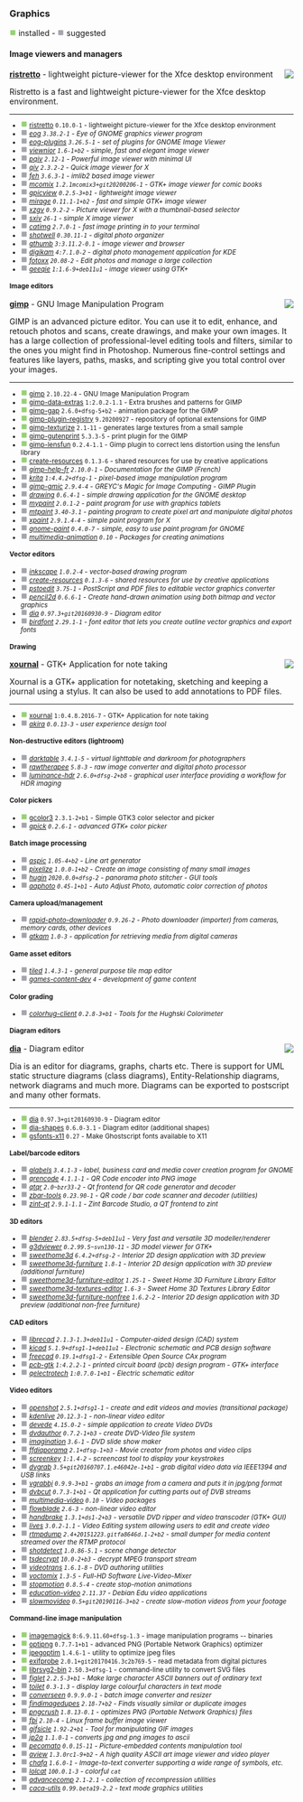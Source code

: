 
### Graphics

![](green.png) installed - ![](grey.png) suggested


#### Image viewers and managers


</sub>

<img align="right" src="https://screenshots.debian.net/thumbnail-with-version/ristretto/0.10.0-1">

**[ristretto](https://packages.debian.org/bullseye/ristretto)** - lightweight picture-viewer for the Xfce desktop environment


 Ristretto is a fast and lightweight picture-viewer for the Xfce desktop
 environment.

<sub>

-----------------------


- ![](green.png) [ristretto](https://packages.debian.org/bullseye/ristretto) `0.10.0-1` - lightweight picture-viewer for the Xfce desktop environment
- ![](grey.png) _[eog](https://packages.debian.org/bullseye/eog) `3.38.2-1` - Eye of GNOME graphics viewer program_
- ![](grey.png) _[eog-plugins](https://packages.debian.org/bullseye/eog-plugins) `3.26.5-1` - set of plugins for GNOME Image Viewer_
- ![](grey.png) _[viewnior](https://packages.debian.org/bullseye/viewnior) `1.6-1+b2` - simple, fast and elegant image viewer_
- ![](grey.png) _[pqiv](https://packages.debian.org/bullseye/pqiv) `2.12-1` - Powerful image viewer with minimal UI_
- ![](grey.png) _[qiv](https://packages.debian.org/bullseye/qiv) `2.3.2-2` - Quick image viewer for X_
- ![](grey.png) _[feh](https://packages.debian.org/bullseye/feh) `3.6.3-1` - imlib2 based image viewer_
- ![](grey.png) _[mcomix](https://packages.debian.org/bullseye/mcomix) `1.2.1mcomix3+git20200206-1` - GTK+ image viewer for comic books_
- ![](grey.png) _[gpicview](https://packages.debian.org/bullseye/gpicview) `0.2.5-3+b1` - lightweight image viewer_
- ![](grey.png) _[mirage](https://packages.debian.org/bullseye/mirage) `0.11.1-1+b2` - fast and simple GTK+ image viewer_
- ![](grey.png) _[xzgv](https://packages.debian.org/bullseye/xzgv) `0.9.2-2` - Picture viewer for X with a thumbnail-based selector_
- ![](grey.png) _[sxiv](https://packages.debian.org/bullseye/sxiv) `26-1` - simple X image viewer_
- ![](grey.png) _[catimg](https://packages.debian.org/bullseye/catimg) `2.7.0-1` - fast image printing in to your terminal_
- ![](grey.png) _[shotwell](https://packages.debian.org/bullseye/shotwell) `0.30.11-1` - digital photo organizer_
- ![](grey.png) _[gthumb](https://packages.debian.org/bullseye/gthumb) `3:3.11.2-0.1` - image viewer and browser_
- ![](grey.png) _[digikam](https://packages.debian.org/bullseye/digikam) `4:7.1.0-2` - digital photo management application for KDE_
- ![](grey.png) _[fotoxx](https://packages.debian.org/bullseye/fotoxx) `20.08-2` - Edit photos and manage a large collection_
- ![](grey.png) _[geeqie](https://packages.debian.org/bullseye/geeqie) `1:1.6-9+deb11u1` - image viewer using GTK+_
#### Image editors


</sub>

<img align="right" src="https://screenshots.debian.net/thumbnail-with-version/gimp/2.10.22-4">

**[gimp](https://packages.debian.org/bullseye/gimp)** - GNU Image Manipulation Program


 GIMP is an advanced picture editor. You can use it to edit, enhance, and
 retouch photos and scans, create drawings, and make your own images.
 It has a large collection of professional-level editing tools and
 filters, similar to the ones you might find in Photoshop. Numerous
 fine-control settings and features like layers, paths, masks, and
 scripting give you total control over your images.

<sub>

-----------------------


- ![](green.png) [gimp](https://packages.debian.org/bullseye/gimp) `2.10.22-4` - GNU Image Manipulation Program
- ![](green.png) [gimp-data-extras](https://packages.debian.org/bullseye/gimp-data-extras) `1:2.0.2-1.1` - Extra brushes and patterns for GIMP
- ![](green.png) [gimp-gap](https://packages.debian.org/bullseye/gimp-gap) `2.6.0+dfsg-5+b2` - animation package for the GIMP
- ![](green.png) [gimp-plugin-registry](https://packages.debian.org/bullseye/gimp-plugin-registry) `9.20200927` - repository of optional extensions for GIMP
- ![](green.png) [gimp-texturize](https://packages.debian.org/bullseye/gimp-texturize) `2.1-11` - generates large textures from a small sample
- ![](green.png) [gimp-gutenprint](https://packages.debian.org/bullseye/gimp-gutenprint) `5.3.3-5` - print plugin for the GIMP
- ![](green.png) [gimp-lensfun](https://packages.debian.org/bullseye/gimp-lensfun) `0.2.4-1.1` - Gimp plugin to correct lens distortion using the lensfun library
- ![](green.png) [create-resources](https://packages.debian.org/bullseye/create-resources) `0.1.3-6` - shared resources for use by creative applications
- ![](grey.png) _[gimp-help-fr](https://packages.debian.org/bullseye/gimp-help-fr) `2.10.0-1` - Documentation for the GIMP (French)_
- ![](grey.png) _[krita](https://packages.debian.org/bullseye/krita) `1:4.4.2+dfsg-1` - pixel-based image manipulation program_
- ![](grey.png) _[gimp-gmic](https://packages.debian.org/bullseye/gimp-gmic) `2.9.4-4` - GREYC's Magic for Image Computing - GIMP Plugin_
- ![](grey.png) _[drawing](https://packages.debian.org/bullseye/drawing) `0.6.4-1` - simple drawing application for the GNOME desktop_
- ![](grey.png) _[mypaint](https://packages.debian.org/bullseye/mypaint) `2.0.1-2` - paint program for use with graphics tablets_
- ![](grey.png) _[mtpaint](https://packages.debian.org/bullseye/mtpaint) `3.40-3.1` - painting program to create pixel art and manipulate digital photos_
- ![](grey.png) _[xpaint](https://packages.debian.org/bullseye/xpaint) `2.9.1.4-4` - simple paint program for X_
- ![](grey.png) _[gnome-paint](https://packages.debian.org/bullseye/gnome-paint) `0.4.0-7` - simple, easy to use paint program for GNOME_
- ![](grey.png) _[multimedia-animation](https://packages.debian.org/bullseye/multimedia-animation) `0.10` - Packages for creating animations_
#### Vector editors

- ![](grey.png) _[inkscape](https://packages.debian.org/bullseye/inkscape) `1.0.2-4` - vector-based drawing program_
- ![](grey.png) _[create-resources](https://packages.debian.org/bullseye/create-resources) `0.1.3-6` - shared resources for use by creative applications_
- ![](grey.png) _[pstoedit](https://packages.debian.org/bullseye/pstoedit) `3.75-1` - PostScript and PDF files to editable vector graphics converter_
- ![](grey.png) _[pencil2d](https://packages.debian.org/bullseye/pencil2d) `0.6.6-1` - Create hand-drawn animation using both bitmap and vector graphics_
- ![](grey.png) _[dia](https://packages.debian.org/bullseye/dia) `0.97.3+git20160930-9` - Diagram editor_
- ![](grey.png) _[birdfont](https://packages.debian.org/bullseye/birdfont) `2.29.1-1` - font editor that lets you create outline vector graphics and export fonts_
#### Drawing


</sub>

<img align="right" src="https://screenshots.debian.net/thumbnail-with-version/xournal/1:0.4.8.2016-7">

**[xournal](https://packages.debian.org/bullseye/xournal)** - GTK+ Application for note taking


 Xournal is a GTK+ application for notetaking, sketching and
 keeping a journal using a stylus. It can also be used to
 add annotations to PDF files.

<sub>

-----------------------


- ![](green.png) [xournal](https://packages.debian.org/bullseye/xournal) `1:0.4.8.2016-7` - GTK+ Application for note taking
- ![](grey.png) _[akira](https://packages.debian.org/bullseye/akira) `0.0.13-3` - user experience design tool_
#### Non-destructive editors (lightroom)

- ![](grey.png) _[darktable](https://packages.debian.org/bullseye/darktable) `3.4.1-5` - virtual lighttable and darkroom for photographers_
- ![](grey.png) _[rawtherapee](https://packages.debian.org/bullseye/rawtherapee) `5.8-3` - raw image converter and digital photo processor_
- ![](grey.png) _[luminance-hdr](https://packages.debian.org/bullseye/luminance-hdr) `2.6.0+dfsg-2+b8` - graphical user interface providing a workflow for HDR imaging_
#### Color pickers

- ![](green.png) [gcolor3](https://packages.debian.org/bullseye/gcolor3) `2.3.1-2+b1` - Simple GTK3 color selector and picker
- ![](grey.png) _[gpick](https://packages.debian.org/bullseye/gpick) `0.2.6-1` - advanced GTK+ color picker_
#### Batch image processing

- ![](grey.png) _[aspic](https://packages.debian.org/bullseye/aspic) `1.05-4+b2` - Line art generator_
- ![](grey.png) _[pixelize](https://packages.debian.org/bullseye/pixelize) `1.0.0-1+b2` - Create an image consisting of many small images_
- ![](grey.png) _[hugin](https://packages.debian.org/bullseye/hugin) `2020.0.0+dfsg-2` - panorama photo stitcher - GUI tools_
- ![](grey.png) _[aaphoto](https://packages.debian.org/bullseye/aaphoto) `0.45-1+b1` - Auto Adjust Photo, automatic color correction of photos_
#### Camera upload/management

- ![](grey.png) _[rapid-photo-downloader](https://packages.debian.org/bullseye/rapid-photo-downloader) `0.9.26-2` - Photo downloader (importer) from cameras, memory cards, other devices_
- ![](grey.png) _[gtkam](https://packages.debian.org/bullseye/gtkam) `1.0-3` - application for retrieving media from digital cameras_
#### Game asset editors

- ![](grey.png) _[tiled](https://packages.debian.org/bullseye/tiled) `1.4.3-1` - general purpose tile map editor_
- ![](grey.png) _[games-content-dev](https://packages.debian.org/bullseye/games-content-dev) `4` - development of game content_
#### Color grading

- ![](grey.png) _[colorhug-client](https://packages.debian.org/bullseye/colorhug-client) `0.2.8-3+b1` - Tools for the Hughski Colorimeter_
#### Diagram editors


</sub>

<img align="right" src="https://screenshots.debian.net/thumbnail-with-version/dia/0.97.3+git20160930-9">

**[dia](https://packages.debian.org/bullseye/dia)** - Diagram editor


 Dia is an editor for diagrams, graphs, charts etc. There is support for UML
 static structure diagrams (class diagrams), Entity-Relationship diagrams,
 network diagrams and much more. Diagrams can be exported to postscript and
 many other formats.

<sub>

-----------------------


- ![](green.png) [dia](https://packages.debian.org/bullseye/dia) `0.97.3+git20160930-9` - Diagram editor
- ![](green.png) [dia-shapes](https://packages.debian.org/bullseye/dia-shapes) `0.6.0-3.1` - Diagram editor (additional shapes)
- ![](green.png) [gsfonts-x11](https://packages.debian.org/bullseye/gsfonts-x11) `0.27` - Make Ghostscript fonts available to X11
#### Label/barcode editors

- ![](grey.png) _[glabels](https://packages.debian.org/bullseye/glabels) `3.4.1-3` - label, business card and media cover creation program for GNOME_
- ![](grey.png) _[qrencode](https://packages.debian.org/bullseye/qrencode) `4.1.1-1` - QR Code encoder into PNG image_
- ![](grey.png) _[qtqr](https://packages.debian.org/bullseye/qtqr) `2.0~bzr33-2` - Qt frontend for QR code generator and decoder_
- ![](grey.png) _[zbar-tools](https://packages.debian.org/bullseye/zbar-tools) `0.23.90-1` - QR code / bar code scanner and decoder (utilities)_
- ![](grey.png) _[zint-qt](https://packages.debian.org/bullseye/zint-qt) `2.9.1-1.1` - Zint Barcode Studio, a QT frontend to zint_
#### 3D editors

- ![](grey.png) _[blender](https://packages.debian.org/bullseye/blender) `2.83.5+dfsg-5+deb11u1` - Very fast and versatile 3D modeller/renderer_
- ![](grey.png) _[g3dviewer](https://packages.debian.org/bullseye/g3dviewer) `0.2.99.5~svn130-11` - 3D model viewer for GTK+_
- ![](grey.png) _[sweethome3d](https://packages.debian.org/bullseye/sweethome3d) `6.4.2+dfsg-2` - Interior 2D design application with 3D preview_
- ![](grey.png) _[sweethome3d-furniture](https://packages.debian.org/bullseye/sweethome3d-furniture) `1.8-1` - Interior 2D design application with 3D preview (additional furniture)_
- ![](grey.png) _[sweethome3d-furniture-editor](https://packages.debian.org/bullseye/sweethome3d-furniture-editor) `1.25-1` - Sweet Home 3D Furniture Library Editor_
- ![](grey.png) _[sweethome3d-textures-editor](https://packages.debian.org/bullseye/sweethome3d-textures-editor) `1.6-3` - Sweet Home 3D Textures Library Editor_
- ![](grey.png) _[sweethome3d-furniture-nonfree](https://packages.debian.org/bullseye/sweethome3d-furniture-nonfree) `1.6.2-2` - Interior 2D design application with 3D preview (additional non-free furniture)_
#### CAD editors

- ![](grey.png) _[librecad](https://packages.debian.org/bullseye/librecad) `2.1.3-1.3+deb11u1` - Computer-aided design (CAD) system_
- ![](grey.png) _[kicad](https://packages.debian.org/bullseye/kicad) `5.1.9+dfsg1-1+deb11u1` - Electronic schematic and PCB design software_
- ![](grey.png) _[freecad](https://packages.debian.org/bullseye/freecad) `0.19.1+dfsg1-2` - Extensible Open Source CAx program_
- ![](grey.png) _[pcb-gtk](https://packages.debian.org/bullseye/pcb-gtk) `1:4.2.2-1` - printed circuit board (pcb) design program - GTK+ interface_
- ![](grey.png) _[qelectrotech](https://packages.debian.org/bullseye/qelectrotech) `1:0.7.0-1+b1` - Electric schematic editor_
#### Video editors

- ![](grey.png) _[openshot](https://packages.debian.org/bullseye/openshot) `2.5.1+dfsg1-1` - create and edit videos and movies (transitional package)_
- ![](grey.png) _[kdenlive](https://packages.debian.org/bullseye/kdenlive) `20.12.3-1` - non-linear video editor_
- ![](grey.png) _[devede](https://packages.debian.org/bullseye/devede) `4.15.0-2` - simple application to create Video DVDs_
- ![](grey.png) _[dvdauthor](https://packages.debian.org/bullseye/dvdauthor) `0.7.2-1+b3` - create DVD-Video file system_
- ![](grey.png) _[imagination](https://packages.debian.org/bullseye/imagination) `3.6-1` - DVD slide show maker_
- ![](grey.png) _[ffdiaporama](https://packages.debian.org/bullseye/ffdiaporama) `2.1+dfsg-1+b3` - Movie creator from photos and video clips_
- ![](grey.png) _[screenkey](https://packages.debian.org/bullseye/screenkey) `1:1.4-2` - screencast tool to display your keystrokes_
- ![](grey.png) _[dvgrab](https://packages.debian.org/bullseye/dvgrab) `3.5+git20160707.1.e46042e-1+b1` - grab digital video data via IEEE1394 and USB links_
- ![](grey.png) _[vgrabbj](https://packages.debian.org/bullseye/vgrabbj) `0.9.9-3+b1` - grabs an image from a camera and puts it in jpg/png format_
- ![](grey.png) _[dvbcut](https://packages.debian.org/bullseye/dvbcut) `0.7.3-1+b1` - Qt application for cutting parts out of DVB streams_
- ![](grey.png) _[multimedia-video](https://packages.debian.org/bullseye/multimedia-video) `0.10` - Video packages_
- ![](grey.png) _[flowblade](https://packages.debian.org/bullseye/flowblade) `2.6-3` - non-linear video editor_
- ![](grey.png) _[handbrake](https://packages.debian.org/bullseye/handbrake) `1.3.1+ds1-2+b3` - versatile DVD ripper and video transcoder (GTK+ GUI)_
- ![](grey.png) _[lives](https://packages.debian.org/bullseye/lives) `3.0.2-1.1` - Video Editing system allowing users to edit and create video_
- ![](grey.png) _[rtmpdump](https://packages.debian.org/bullseye/rtmpdump) `2.4+20151223.gitfa8646d.1-2+b2` - small dumper for media content streamed over the RTMP protocol_
- ![](grey.png) _[shotdetect](https://packages.debian.org/bullseye/shotdetect) `1.0.86-5.1` - scene change detector_
- ![](grey.png) _[tsdecrypt](https://packages.debian.org/bullseye/tsdecrypt) `10.0-2+b3` - decrypt MPEG transport stream_
- ![](grey.png) _[videotrans](https://packages.debian.org/bullseye/videotrans) `1.6.1-8` - DVD authoring utilities_
- ![](grey.png) _[voctomix](https://packages.debian.org/bullseye/voctomix) `1.3-5` - Full-HD Software Live-Video-Mixer_
- ![](grey.png) _[stopmotion](https://packages.debian.org/bullseye/stopmotion) `0.8.5-4` - create stop-motion animations_
- ![](grey.png) _[education-video](https://packages.debian.org/bullseye/education-video) `2.11.37` - Debian Edu video applications_
- ![](grey.png) _[slowmovideo](https://packages.debian.org/bullseye/slowmovideo) `0.5+git20190116-3+b2` - create slow-motion videos from your footage_
#### Command-line image manipulation

- ![](green.png) [imagemagick](https://packages.debian.org/bullseye/imagemagick) `8:6.9.11.60+dfsg-1.3` - image manipulation programs -- binaries
- ![](green.png) [optipng](https://packages.debian.org/bullseye/optipng) `0.7.7-1+b1` - advanced PNG (Portable Network Graphics) optimizer
- ![](green.png) [jpegoptim](https://packages.debian.org/bullseye/jpegoptim) `1.4.6-1` - utility to optimize jpeg files
- ![](green.png) [exifprobe](https://packages.debian.org/bullseye/exifprobe) `2.0.1+git20170416.3c2b769-5` - read metadata from digital pictures
- ![](green.png) [librsvg2-bin](https://packages.debian.org/bullseye/librsvg2-bin) `2.50.3+dfsg-1` - command-line utility to convert SVG files
- ![](grey.png) _[figlet](https://packages.debian.org/bullseye/figlet) `2.2.5-3+b1` - Make large character ASCII banners out of ordinary text_
- ![](grey.png) _[toilet](https://packages.debian.org/bullseye/toilet) `0.3-1.3` - display large colourful characters in text mode_
- ![](grey.png) _[converseen](https://packages.debian.org/bullseye/converseen) `0.9.9.0-1` - batch image converter and resizer_
- ![](grey.png) _[findimagedupes](https://packages.debian.org/bullseye/findimagedupes) `2.18-7+b2` - Finds visually similar or duplicate images_
- ![](grey.png) _[pngcrush](https://packages.debian.org/bullseye/pngcrush) `1.8.13-0.1` - optimizes PNG (Portable Network Graphics) files_
- ![](grey.png) _[fbi](https://packages.debian.org/bullseye/fbi) `2.10-4` - Linux frame buffer image viewer_
- ![](grey.png) _[gifsicle](https://packages.debian.org/bullseye/gifsicle) `1.92-2+b1` - Tool for manipulating GIF images_
- ![](grey.png) _[jp2a](https://packages.debian.org/bullseye/jp2a) `1.1.0-1` - converts jpg and png images to ascii_
- ![](grey.png) _[pecomato](https://packages.debian.org/bullseye/pecomato) `0.0.15-11` - Picture-embedded contents manipulation tool_
- ![](grey.png) _[aview](https://packages.debian.org/bullseye/aview) `1.3.0rc1-9+b2` - A high quality ASCII art image viewer and video player_
- ![](grey.png) _[chafa](https://packages.debian.org/bullseye/chafa) `1.6.0-1` - Image-to-text converter supporting a wide range of symbols, etc._
- ![](grey.png) _[lolcat](https://packages.debian.org/bullseye/lolcat) `100.0.1-3` - colorful `cat`_
- ![](grey.png) _[advancecomp](https://packages.debian.org/bullseye/advancecomp) `2.1-2.1` - collection of recompression utilities_
- ![](grey.png) _[caca-utils](https://packages.debian.org/bullseye/caca-utils) `0.99.beta19-2.2` - text mode graphics utilities_